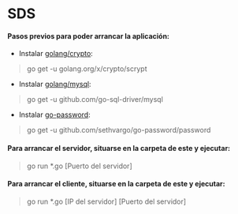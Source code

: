 # SDS

#### Pasos previos para poder arrancar la aplicación:
- Instalar [golang/crypto](https://github.com/golang/crypto):
> go get -u golang.org/x/crypto/scrypt

- Instalar [golang/mysql](https://github.com/go-sql-driver/mysql):
> go get -u github.com/go-sql-driver/mysql

- Instalar [go-password](https://github.com/sethvargo/go-password/password):
> go get -u github.com/sethvargo/go-password/password

#### Para arrancar el servidor, situarse en la carpeta de este y ejecutar:
> go run *.go [Puerto del servidor]

#### Para arrancar el cliente, situarse en la carpeta de este y ejecutar:
> go run *.go [IP del servidor] [Puerto del servidor]
